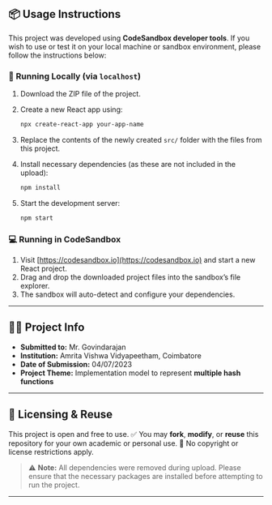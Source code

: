 ## 📦 Usage Instructions

This project was developed using **CodeSandbox developer tools**. If you wish to use or test it on your local machine or sandbox environment, please follow the instructions below:

### 🔧 Running Locally (via `localhost`)

1. Download the ZIP file of the project.
2. Create a new React app using:

   ```bash
   npx create-react-app your-app-name
   ```
3. Replace the contents of the newly created `src/` folder with the files from this project.
4. Install necessary dependencies (as these are not included in the upload):

   ```bash
   npm install
   ```
5. Start the development server:

   ```bash
   npm start
   ```

### 💻 Running in CodeSandbox

1. Visit [https://codesandbox.io](https://codesandbox.io) and start a new React project.
2. Drag and drop the downloaded project files into the sandbox’s file explorer.
3. The sandbox will auto-detect and configure your dependencies.

---

## 👨‍🏫 Project Info

* **Submitted to:** Mr. Govindarajan
* **Institution:** Amrita Vishwa Vidyapeetham, Coimbatore
* **Date of Submission:** 04/07/2023
* **Project Theme:** Implementation model to represent **multiple hash functions**

---

## 🔄 Licensing & Reuse

This project is open and free to use.
✅ You may **fork**, **modify**, or **reuse** this repository for your own academic or personal use.
🚫 No copyright or license restrictions apply.

> ⚠️ **Note:** All dependencies were removed during upload. Please ensure that the necessary packages are installed before attempting to run the project.

---
